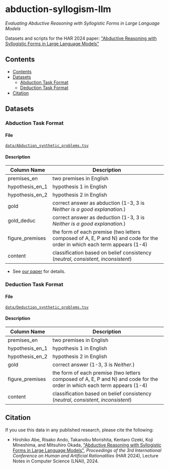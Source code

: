 # abduction-syllogism-llm
_Evaluating Abductive Reasoning with Syllogistic Forms in Large Language Models_

Datasets and scripts for the HAR 2024 paper: ["Abductive Reasoning with Syllogistic Forms in Large Language Models"]()

## Contents

- [Contents](#contents)
- [Datasets](#datasets)
  - [Abduction Task Format](#abduction-task-format)
  - [Deduction Task Format](#deduction-task-format)
- [Citation](#citation)

## Datasets

### Abduction Task Format

#### File

[`data/Abduction_synthetic_problems.tsv`](https://github.com/kmineshima/abduction-syllogism-llm/blob/main/data/Abduction_synthetic_problems.tsv)

#### Description

| Column Name | Description |
| ---- | ---- |
| premises_en | two premises in English |
| hypothesis_en_1 | hypothesis 1 in English |
| hypothesis_en_2 | hypothesis 2 in English |
| gold | correct answer as abduction (1-3, 3 is *Neither is a good explanation.*) |
| gold_deduc | correct answer as deduction (1-3, 3 is *Neither is a good explanation.*) |
| figure_premises | the form of each premise (two letters composed of A, E, P and N) and code for the order in which each term appears (1-4) |
| content | classification based on belief consistency (*neutral*, *consistent*, *inconsistent*) |



- See [our paper](#citation) for details.

### Deduction Task Format

#### File

[`data/Deduction_synthetic_problems.tsv`](https://github.com/kmineshima/euler-diagrams-llm/blob/main/data/EulerDiagramSynth_MC194.tsv)

#### Description

| Column Name | Description |
| ---- | ---- |
| premises_en | two premises in English |
| hypothesis_en_1 | hypothesis 1 in English |
| hypothesis_en_2 | hypothesis 2 in English |
| gold | correct answer (1-3, 3 is *Neither.*) |
| figure_premises | the form of each premise (two letters composed of A, E, P and N) and code for the order in which each term appears (1-4) |
| content | classification based on belief consistency (*neutral*, *consistent*, *inconsistent*) |

<!-- - **NOTE:** One of the five hypotheses is "none of them". -->

## Citation

If you use this data in any published research, please cite the following:

- Hirohiko Abe, Risako Ando, Takanobu Morishita, Kentaro Ozeki, Koji Mineshima, and Mitsuhiro Okada, ["Abductive Reasoning with Syllogistic Forms in Large Language Models"](), *Proceedings of the 3rd International Conference on Human and Artificial Rationalities* (HAR 2024), Lecture Notes in Computer Science (LNAI), 2024.

<!-- ```
@InProceedings{ando-et-al-2024-euler-diagrams-llm,
author="Ando, Risako and Ozeki, Kentaro and Morishita, Takanobu and Abe, Hirohiko and Mineshima, Koji and Okada, Mitsuhiro",
editor="Lemanski, Jens and Johansen, Mikkel Willum and Manalo, Emmanuel
and Viana, Petrucio and Bhattacharjee, Reetu and Burns, Richard",
title="Can Euler Diagrams Improve Syllogistic Reasoning in Large Language Models?",
booktitle="Diagrammatic Representation and Inference",
series="Lecture Notes in Computer Science (LNAI)",
volume="14981",
year="2024",
publisher="Springer",
pages="232--248",
doi="https://doi.org/10.1007/978-3-031-71291-3_19"
}
``` -->
